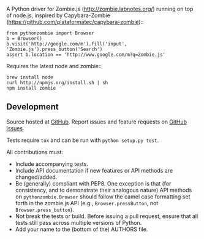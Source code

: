 A Python driver for Zombie.js (http://zombie.labnotes.org/) running on
top of node.js, inspired by Capybara-Zombie (https://github.com/plataformatec/capybara-zombie)::

    from pythonzombie import Browser
    b = Browser()
    b.visit('http://google.com/m').fill('input', 'Zombie.js').press_button('Search')
    assert b.location == 'http://www.google.com/m?q=Zombie.js'

Requires the latest node and zombie::

    brew install node
    curl http://npmjs.org/install.sh | sh
    npm install zombie

## Development

Source hosted at [GitHub](https://github.com/ryanpetrello/python-zombie). Report
issues and feature requests on [GitHub
Issues](https://github.com/ryanpetrello/python-zombie/issues).

Tests require ``tox`` and can be run with ``python setup.py test``.

All contributions must:

* Include accompanying tests.
* Include API documentation if new features or API methods are changed/added.
* Be (generally) compliant with PEP8.  One exception is that (for consistency,
  and to demonstrate their analogous nature) API methods on
  ``pythonzombie.Browser`` should follow the camel case formatting set forth in
  the zombie.js API (e.g., ``Browser.pressButton``, not
  ``Browser.press_button``).
* Not break the tests or build. Before issuing a pull request, ensure that all
  tests still pass across multiple versions of Python.
* Add your name to the (bottom of the) AUTHORS file.

